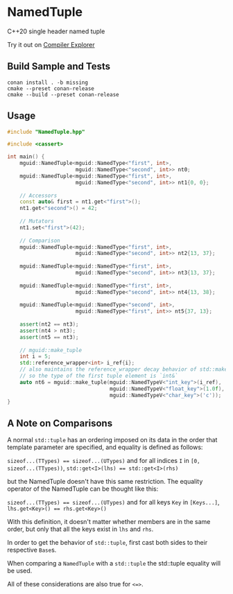 # NamedTuple
C++20 single header named tuple

Try it out on [Compiler Explorer](https://godbolt.org/z/x3hPYjzGd)

## Build Sample and Tests

```shell
conan install . -b missing
cmake --preset conan-release
cmake --build --preset conan-release
```

## Usage

```c++
#include "NamedTuple.hpp"

#include <cassert>

int main() {
    mguid::NamedTuple<mguid::NamedType<"first", int>, 
                      mguid::NamedType<"second", int>> nt0;
    mguid::NamedTuple<mguid::NamedType<"first", int>, 
                      mguid::NamedType<"second", int>> nt1{0, 0};
    
    // Accessors
    const auto& first = nt1.get<"first">();
    nt1.get<"second">() = 42;
    
    // Mutators
    nt1.set<"first">(42);
    
    // Comparison
    mguid::NamedTuple<mguid::NamedType<"first", int>, 
                      mguid::NamedType<"second", int>> nt2{13, 37};
    
    mguid::NamedTuple<mguid::NamedType<"first", int>, 
                      mguid::NamedType<"second", int>> nt3{13, 37};
    
    mguid::NamedTuple<mguid::NamedType<"first", int>, 
                      mguid::NamedType<"second", int>> nt4{13, 38};
    
    mguid::NamedTuple<mguid::NamedType<"second", int>,
                      mguid::NamedType<"first", int>> nt5{37, 13};
    
    assert(nt2 == nt3);
    assert(nt4 > nt3);
    assert(nt5 == nt3);
    
    // mguid::make_tuple
    int i = 5;
    std::reference_wrapper<int> i_ref{i};
    // also maintains the reference_wrapper decay behavior of std::make_tuple 
    // so the type of the first tuple element is `int&`
    auto nt6 = mguid::make_tuple(mguid::NamedTypeV<"int_key">(i_ref),
                                 mguid::NamedTypeV<"float_key">(1.0f),
                                 mguid::NamedTypeV<"char_key">('c'));
}
```

## A Note on Comparisons

A normal `std::tuple` has an ordering imposed on its data in the order that template parameter are specified,
and equality is defined as follows:

`sizeof...(TTypes) == sizeof...(UTypes)` and for all indices `I` in `[0, sizeof...(TTypes))`,
`std::get<I>(lhs) == std::get<I>(rhs)`

but the NamedTuple doesn't have this same restriction. The equality operator of the NamedTuple can be thought like this:

`sizeof...(TTypes) == sizeof...(UTypes)` and for all keys `Key` in `[Keys...]`, `lhs.get<Key>() == rhs.get<Key>()`

With this definition, it doesn't matter whether members are in the same order, but only that all the keys exist in `lhs` and `rhs`.

In order to get the behavior of `std::tuple`, first cast both sides to their respective `Base`s.

When comparing a `NamedTuple` with a `std::tuple` the std::tuple equality will be used.

All of these considerations are also true for `<=>`.